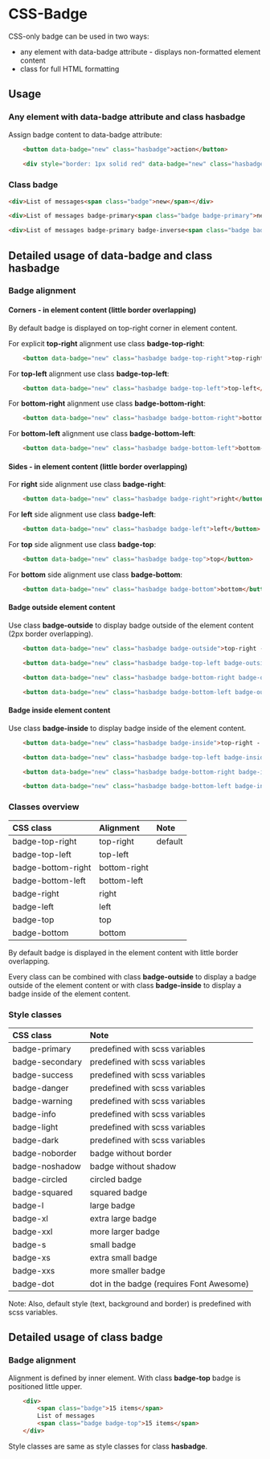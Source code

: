 # CSS-Badge

CSS-only badge can be used in two ways:
- any element with data-badge attribute - displays non-formatted element content
- class for full HTML formatting

## Usage

### Any element with **data-badge** attribute and class **hasbadge**

Assign badge content to data-badge attribute:

```html
    <button data-badge="new" class="hasbadge">action</button>
    
    <div style="border: 1px solid red" data-badge="new" class="hasbadge">line 1<br />line 2</div>
```

### Class **badge**

```html
<div>List of messages<span class="badge">new</span></div>

<div>List of messages badge-primary<span class="badge badge-primary">new</span></div>

<div>List of messages badge-primary badge-inverse<span class="badge badge-primary badge-inverse">new</span></div>
```

## Detailed usage of **data-badge** and class **hasbadge**

### Badge alignment

#### Corners - in element content (little border overlapping)

By default badge is displayed on top-right corner in element content.

For explicit **top-right** alignment use class **badge-top-right**:

```html
    <button data-badge="new" class="hasbadge badge-top-right">top-right</button>
```

For **top-left** alignment use class **badge-top-left**:

```html
    <button data-badge="new" class="hasbadge badge-top-left">top-left</button>
```

For **bottom-right** alignment use class **badge-bottom-right**:

```html
    <button data-badge="new" class="hasbadge badge-bottom-right">bottom-right</button>
```

For **bottom-left** alignment use class **badge-bottom-left**:

```html
    <button data-badge="new" class="hasbadge badge-bottom-left">bottom-left</button>
```

#### Sides - in element content (little border overlapping)

For **right** side alignment use class **badge-right**:

```html
    <button data-badge="new" class="hasbadge badge-right">right</button>
```

For **left** side alignment use class **badge-left**:

```html
    <button data-badge="new" class="hasbadge badge-left">left</button>
```

For **top** side alignment use class **badge-top**:

```html
    <button data-badge="new" class="hasbadge badge-top">top</button>
```

For **bottom** side alignment use class **badge-bottom**:

```html
    <button data-badge="new" class="hasbadge badge-bottom">bottom</button>
```

#### Badge outside element content

Use class **badge-outside** to display badge outside of the element content (2px border overlapping).

```html
    <button data-badge="new" class="hasbadge badge-outside">top-right - outside</button>

    <button data-badge="new" class="hasbadge badge-top-left badge-outside">top-left - outside</button>

    <button data-badge="new" class="hasbadge badge-bottom-right badge-outside">bottom-right - outside</button>

    <button data-badge="new" class="hasbadge badge-bottom-left badge-outside">bottom-left - outside</button>
```

#### Badge inside element content

Use class **badge-inside** to display badge inside of the element content.

```html
    <button data-badge="new" class="hasbadge badge-inside">top-right - inside</button>

    <button data-badge="new" class="hasbadge badge-top-left badge-inside">top-left - inside</button>

    <button data-badge="new" class="hasbadge badge-bottom-right badge-inside">bottom-right - inside</button>

    <button data-badge="new" class="hasbadge badge-bottom-left badge-inside">bottom-left - inside</button>
```

### Classes overview

| CSS class | Alignment | Note |
| :----------- | :----------- | :----------- |
| badge-top-right       | top-right | default |
| badge-top-left      | top-left      |    |
| badge-bottom-right | bottom-right      |     |
| badge-bottom-left | bottom-left      |     |
| badge-right | right      |     |
| badge-left | left      |     |
| badge-top | top      |     |
| badge-bottom | bottom      |     |

By default badge is displayed in the element content with little border overlapping.

Every class can be combined with class **badge-outside** to display a badge outside of the element content or
with class **badge-inside** to display a badge inside of the element content.

### Style classes
| CSS class   |  Note        |
| :----------- |  :----------- |
| badge-primary      | predefined with scss variables |
| badge-secondary      | predefined with scss variables |
| badge-success      | predefined with scss variables |
| badge-danger      | predefined with scss variables |
| badge-warning      | predefined with scss variables |
| badge-info      | predefined with scss variables |
| badge-light      | predefined with scss variables |
| badge-dark      | predefined with scss variables |
| badge-noborder      | badge without border |
| badge-noshadow      | badge without shadow |
| badge-circled      | circled badge |
| badge-squared      | squared badge |
| badge-l      | large badge |
| badge-xl      | extra large badge |
| badge-xxl      | more larger badge |
| badge-s      | small badge |
| badge-xs     | extra small badge |
| badge-xxs     | more smaller badge |
| badge-dot     | dot in the badge (requires Font Awesome) |

Note: Also, default style (text, background and border) is predefined with scss variables.

## Detailed usage of class **badge**

### Badge alignment

Alignment is defined by inner element. With class **badge-top** badge is positioned little upper.

```html
    <div>
        <span class="badge">15 items</span>
        List of messages
        <span class="badge badge-top">15 items</span>
    </div>
```
Style classes are same as style classes for class **hasbadge**.
